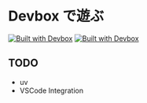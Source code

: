 # Devbox で遊ぶ

[![Built with Devbox](https://www.jetify.com/img/devbox/shield_galaxy.svg)](https://www.jetify.com/devbox/docs/contributor-quickstart/)
[![Built with Devbox](https://www.jetify.com/img/devbox/shield_moon.svg)](https://www.jetify.com/devbox/docs/contributor-quickstart/)

## TODO

- uv
- VSCode Integration
